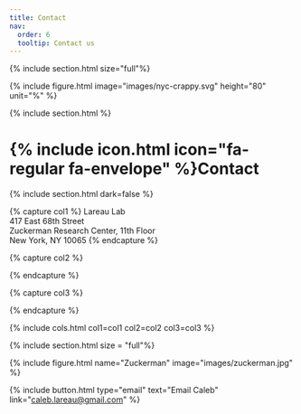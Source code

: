 ```yaml
---
title: Contact
nav:
  order: 6
  tooltip: Contact us
---
```

{% include section.html size="full"%}

{% include figure.html image="images/nyc-crappy.svg"  height="80" unit="%" %}

{% include section.html %}

# {% include icon.html icon="fa-regular fa-envelope" %}Contact


{% include section.html dark=false %}

{% capture col1 %}
Lareau Lab<br>
417 East 68th Street<br>
Zuckerman Research Center, 11th Floor<br>
New York, NY 10065
{% endcapture %}

{% capture col2 %}
 
{% endcapture %}

{% capture col3 %}

{% endcapture %}

{% include cols.html col1=col1 col2=col2 col3=col3 %}


{% include section.html size = "full"%}

{% include figure.html name="Zuckerman" image="images/zuckerman.jpg" %}

{%
  include button.html
  type="email"
  text="Email Caleb"
  link="caleb.lareau@gmail.com"
%}
